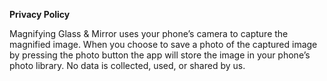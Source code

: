 **Privacy Policy**

Magnifying Glass & Mirror uses your phone’s camera to capture the magnified image. When you choose to save a photo of the captured image by pressing the photo button the app will store the image in your phone’s photo library. No data is collected, used, or shared by us.
